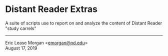 # Distant Reader Extras

A suite of scripts use to report on and analyze the content of Distant Reader "study carrels"

--- 
Eric Lease Morgan &lt;emorgan@nd.edu&gt;  
August 17, 2019
